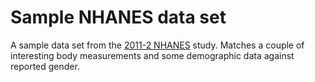 # Sample NHANES data set

A sample data set from the [2011-2 NHANES](http://wwwn.cdc.gov/Nchs/Nhanes/Search/nhanes11_12.aspx) study. Matches a couple of interesting body measurements and some demographic data against reported gender.
